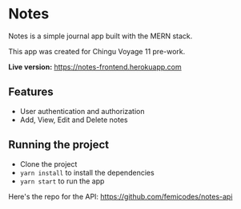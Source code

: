 # Notes

Notes is a simple journal app built with the MERN stack.

This app was created for Chingu Voyage 11 pre-work.

**Live version:** https://notes-frontend.herokuapp.com

## Features
- User authentication and authorization
- Add, View, Edit and Delete notes

## Running the project

- Clone the project
- `yarn install` to install the dependencies
- `yarn start` to run the app

Here's the repo for the API: https://github.com/femicodes/notes-api